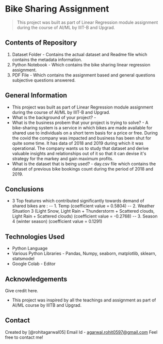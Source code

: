 # Bike Sharing Assignment
> This project was built as part of Linear Regression module assignment during the course of AI/ML by IIIT-B and Upgrad.


## Contents of Repository

1. Dataset Folder - Contains the actual dataset and Readme file which contains the metadata information.
2. Python Notebook - Which contains the bike sharing linear regression assignment.
3. PDF File - Which contains the assignment based and general questions subjective questions answered.

## General Information
- This project was built as part of Linear Regression module assignment during the course of AI/ML by IIIT-B and Upgrad.
- What is the background of your project? - 
- What is the business probem that your project is trying to solve? - A bike-sharing system is a service in which bikes are made available for shared use to individuals on a short term basis for a price or free. During the covid the company was impacted and business has been shut for quite some time. It has data of 2018 and 2019 during which it was operational. The company wants us to study that dataset and derive valuable insights and relationships out of it so that it can devise it's strategy for the markey and gain maximum profits.
- What is the dataset that is being used? - day.csv file which contains the dataset of previous bike bookings count during the period of 2018 and 2019.


## Conclusions

- 3 Top features which contributed significantly towards demand of shared bikes are :
-- 1. Temp (coefficient value = 0.5804)
-- 2. Weather Situation 3 (Light Snow, Light Rain + Thunderstorm + Scattered clouds, Light Rain + Scattered clouds) (coefficient value = -0.2768)
-- 3. Season 4 (winter season) (coefficient value = 0.1291)

<!-- You don't have to answer all the questions - just the ones relevant to your project. -->


## Technologies Used
- Python Language
- Various Python Libraries - Pandas, Numpy, seaborn, matplotlib, sklearn, statsmodel
- Google Colab - Editor


## Acknowledgements
Give credit here.
- This project was inspired by all the teachings and assignment as part of AI/ML course by IIITB and Upgrad.


## Contact
Created by [@rohitagarwal05] 
Email Id - agarwal.rohit0597@gmail.com 
Feel free to contact me!
